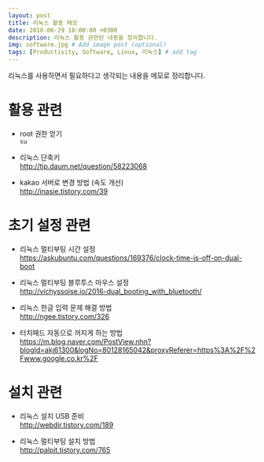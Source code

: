 ```yaml
---
layout: post
title: 리눅스 활용 메모
date: 2018-06-29 18:00:00 +0300
description: 리눅스 활용 관련된 내용을 정리합니다.
img: software.jpg # Add image post (optional)
tags: [Productivity, Software, Linux, 리눅스] # add tag
---
```


리눅스를 사용하면서 필요하다고 생각되는 내용을 메모로 정리합니다.

# 활용 관련
* root 권한 얻기  
`su`  

* 리눅스 단축키   
http://tip.daum.net/question/58223068
* kakao 서버로 변경 방법  (속도 개선)  
http://inasie.tistory.com/39  

# 초기 설정 관련
* 리눅스 멀티부팅 시간 설정  
https://askubuntu.com/questions/169376/clock-time-is-off-on-dual-boot

* 리눅스 멀티부팅 블루투스 마우스 설정  
http://vichyssoise.io/2016-dual_booting_with_bluetooth/

* 리눅스 한글 입력 문제 해결 방법  
http://ngee.tistory.com/326

* 터치패드 자동으로 꺼지게 하는 방법     
https://m.blog.naver.com/PostView.nhn?blogId=akj61300&logNo=80128165042&proxyReferer=https%3A%2F%2Fwww.google.co.kr%2F

# 설치 관련
* 리눅스 설치 USB 준비  
http://webdir.tistory.com/189

* 리눅스 멀티부팅 설치 방법  
http://palpit.tistory.com/765
